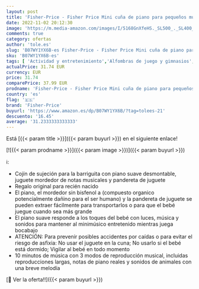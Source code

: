 ```yaml
---
layout: post
title: 'Fisher-Price - Fisher Price Mini cuña de piano para pequeños músicos  juguete para bebé recien nacido  Mattel GJD27    color/modelo surtido'
date: 2022-11-02 20:12:30
image: 'https://m.media-amazon.com/images/I/5168GnXfeHS._SL500_._SL400_.jpg'
comments: true
category: ofertas
author: 'tole.es'
slug: 'B07WY1YX6B-es Fisher-Price - Fisher Price Mini cuña de piano para...'
sku: 'B07WY1YX6B-es'
tags: [ 'Actividad y entretenimiento','Alfombras de juego y gimnasios','Bebé','bebé','fisher-price','🇪🇸', ]
actualPrice: 31.74 EUR
currency: EUR
price: 31.74
comparePrice: 37.99 EUR
prodname: 'Fisher-Price - Fisher Price Mini cuña de piano para pequeños músicos  juguete para bebé recien nacido  Mattel GJD27    color/modelo surtido'
country: 'es'
flag: '🇪🇸'
brand: 'Fisher-Price'
buyurl: 'https://www.amazon.es/dp/B07WY1YX6B/?tag=tolees-21'
descuento: '16.45'
average: '31.2333333333333'
---
```


Está [{{< param title >}}]({{< param buyurl >}}) en el siguiente enlace!

[![{{< param prodname >}}]({{< param image >}})]({{< param buyurl >}})

ℹ️:

- Cojín de sujeción para la barriguita con piano suave desmontable, juguete mordedor de notas musicales y pandereta de juguete
- Regalo original para recién nacido
- El piano, el mordedor sin bisfenol a (compuesto organico potencialmente dañino para el ser humano) y la pandereta de juguete se pueden extraer fácilmente para transportarlos o para que el bebé juegue cuando sea más grande
- El piano suave responde a los toques del bebé con luces, música y sonidos para mantener al minimúsico entretenido mientras juega bocabajo
- ATENCIÓN: Para prevenir posibles accidentes por caídas o para evitar el riesgo de asfixia: No usar el juguete en la cuna; No usarlo si el bebé está dormido; Vigilar al bebé en todo momento
- 10 minutos de música con 3 modos de reproducción musical, incluidas reproducciones largas, notas de piano reales y sonidos de animales con una breve melodía

[🛒 Ver la oferta!!]({{< param buyurl >}})

